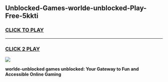 
## Unblocked-Games-worlde-unblocked-Play-Free-5kkti
<h3>
<a href="https://premium76.site?title=worlde-unblocked&ref=23A">CLICK TO PLAY</a></h3>
<hr>

<h3>
<a href="https://premium76.site?title=worlde-unblocked&ref=23A">CLICK 2 PLAY</a>
  
</h3>

<a href="https://premium76.site?title=worlde-unblocked&ref=23A"><img src="https://clearcache.store/games.png"></a>


**worlde-unblocked games unblocked: Your Gateway to Fun and Accessible Online Gaming**
